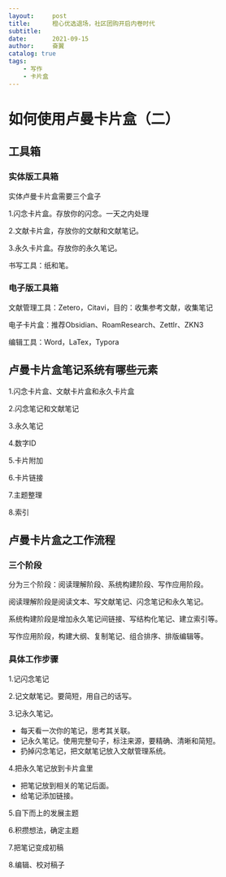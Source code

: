 ```yaml
---
layout:     post
title:      橙心优选退场，社区团购开启内卷时代
subtitle:   
date:       2021-09-15
author:     奋翼
catalog: true
tags:
    - 写作
    - 卡片盒
---
```



# 如何使用卢曼卡片盒（二）

## 工具箱

### 实体版工具箱

实体卢曼卡片盒需要三个盒子

1.闪念卡片盒。存放你的闪念。一天之内处理

2.文献卡片盒，存放你的文献和文献笔记。

3.永久卡片盒。存放你的永久笔记。

书写工具：纸和笔。

### 电子版工具箱

文献管理工具：Zetero，Citavi，目的：收集参考文献，收集笔记

电子卡片盒：推荐Obsidian、RoamResearch、Zettlr、ZKN3

编辑工具：Word，LaTex，Typora

## 卢曼卡片盒笔记系统有哪些元素

1.闪念卡片盒、文献卡片盒和永久卡片盒

2.闪念笔记和文献笔记

3.永久笔记

4.数字ID

5.卡片附加

6.卡片链接

7.主题整理

8.索引

## 卢曼卡片盒之工作流程

### 三个阶段

分为三个阶段：阅读理解阶段、系统构建阶段、写作应用阶段。

阅读理解阶段是阅读文本、写文献笔记、闪念笔记和永久笔记。

系统构建阶段是增加永久笔记间链接、写结构化笔记、建立索引等。

写作应用阶段，构建大纲、复制笔记、组合排序、排版编辑等。

### 具体工作步骤

1.记闪念笔记

2.记文献笔记。要简短，用自己的话写。

3.记永久笔记。

- 每天看一次你的笔记，思考其关联。
- 记永久笔记。使用完整句子，标注来源，要精确、清晰和简短。
- 扔掉闪念笔记，把文献笔记放入文献管理系统。

4.把永久笔记放到卡片盒里

- 把笔记放到相关的笔记后面。
- 给笔记添加链接。

5.自下而上的发展主题

6.积攒想法，确定主题

7.把笔记变成初稿

8.编辑、校对稿子